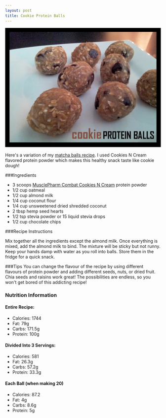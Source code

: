 ```yaml
---
layout: post
title: Cookie Protein Balls 
---
```


![Cookie Protein Balls](/images/protein_balls.jpg)

Here's a variation of my [matcha balls recipe](http://teri-lynn.ca/2014/05/03/matcha-balls/). I used Cookies N Cream flavored protein powder which makes this healthy snack taste like cookie dough! 

###Ingredients

- 3 scoops [MusclePharm Combat Cookies N Cream](http://halfwhey.com/products/6) protein powder 
- 1/2 cup oatmeal
- 1/2 cup almond milk 
- 1/4 cup coconut flour
- 1/4 cup unsweetened dried shredded coconut
- 2 tbsp hemp seed hearts
- 1/2 tsp stevia powder or 15 liquid stevia drops 
- 1/2 cup chocolate chips

###Recipe Instructions 

Mix together all the ingredients except the almond milk. Once everything is mixed, add the almond milk to bind. The mixture will be sticky but not runny. Keep your hands damp with water as you roll into balls. Store them in the fridge for a quick snack. 

###Tips
You can change the flavour of the recipe by using different flavours of protein powder and adding different seeds, nuts, or dried fruit. Chia seeds and raisins work great! The possibilities are endless, so you won't get bored of this addicting recipe! 

### Nutrition Information

#### Entire Recipe: 
- Calories: 1744
- Fat: 79g 
- Carbs: 171.5g 
- Protein: 100g 

#### Divided Into 3 Servings:
- Calories: 581
- Fat: 26.3g
- Carbs: 57.2g
- Protein: 33.3g 

#### Each Ball (when making 20)
- Calories: 87.2
- Fat: 4g 
- Carbs: 8.6g 
- Protein: 5g 

